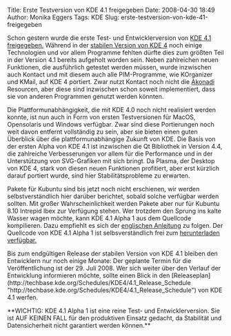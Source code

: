 Title: Erste Testversion von KDE 4.1 freigegeben
Date: 2008-04-30 18:49
Author: Monika Eggers
Tags: KDE
Slug: erste-testversion-von-kde-41-freigegeben

Schon gestern wurde die erste Test- und Entwicklerversion von [KDE 4.1
freigegeben.](http://www.kde.org/announcements/announce-4.1-alpha1.php "http://www.kde.org/announcements/announce-4.1-alpha1.php") Während in der [stabilen Version von KDE
4](../../../../nachrichten/software/kde/kde-4-0-mit-kubuntu-paketen-erschienen "http://www.kubuntu-de.org/nachrichten/software/kde/kde-4-0-mit-kubuntu-paketen-erschienen") noch einige Technologien und vor allem Programme fehlten dürfte
dies zum größten Teil in der Version 4.1 bereits aufgeholt worden sein.
Neben zahlreichen neuen Funktionen, die ausführlich getestet werden
müssen, wurde inzwischen auch Kontact und mit diesem auch alle
PIM-Programme, wie KOrganizer und KMail, auf KDE 4 portiert. Zwar nutzt
Kontact noch nicht die
[Akonadi](http://pim.kde.org/akonadi/ "http://pim.kde.org/akonadi/") Resourcen, aber diese sind inzwischen schon soweit implementiert,
dass sie von anderen Programmen genutzt werden könnten.

</p>
Die Plattformunabhängigkeit, die mit KDE 4.0 noch nicht realisiert
werden konnte, ist nun auch in Form von ersten Testversionen für MacOS,
Opensolaris und Windows verfügbar. Zwar sind diese Portierungen noch
weit davon entfernt vollständig zu sein, aber sie bieten einen guten
Überblick über die plattformunabhängige Zukunft von KDE. Die Basis von
der ersten Alpha von KDE 4.1 ist inzwischen die Qt Bibliothek in Version
4.4, die zahlreiche Verbesserungen vor allem für die Performance und in
der Unterstützung von SVG-Grafiken mit sich bringt. Da Plasma, der
Desktop von KDE 4, stark von diesen neuen Funktionen profitiert, aber
erst kürzlich darauf portiert wurde, sind hier Stabilitätsprobleme zu
erwarten.

</p>
<!--break--><!--break-->

Pakete für Kubuntu sind bis jetzt noch nicht erschienen, wir werden
selbstverständlich hier darüber berichtet, sobald solche verfügbar
werden sollten. Mit großer Wahrscheinlichkeit werden Pakete aber nur für
Kubuntu 8.10 Intrepid Ibex zur Verfügung stehen. Wer trotzdem den Sprung
ins kalte Wasser wagen möchte, kann KDE 4.1 Alpha 1 aus dem Quellcode
kompilieren. Dazu empfiehlt es sich der [englischen
Anleitung](http://techbase.kde.org/Getting_Started/Build/KDE4 "http://techbase.kde.org/Getting_Started/Build/KDE4") zu folgen. Der Quellcode von KDE 4.1 Alpha 1 ist
selbsverständlich frei zum [herunterladen
verfügbar.](http://www.kde.org/info/4.0.71.php "http://www.kde.org/info/4.0.71.php")

</p>
Bis zum endgültigen Release der stabilen Version von KDE 4.1 bleiben den
Entwicklern nur noch einige Monate: Der geplante Termin für die
Veröffentlichung ist der 29. Juli 2008. Wer sich weiter über den Verlauf
der Entwicklung informieren möchte, sollte einen Blick in den
[Releaseplan](http://techbase.kde.org/Schedules/KDE4/4.1_Release_Schedule "http://techbase.kde.org/Schedules/KDE4/4.1_Release_Schedule") von KDE 4.1 werfen.

</p>
**WICHTIG: KDE 4.1 Alpha 1 ist eine reine Test- und Entwicklerversion.
Sie ist AUF KEINEN FALL für den produktiven Einsatz gedacht, da
Stabilität und Datensicherheit nicht garantiert werden können.**

</p>

